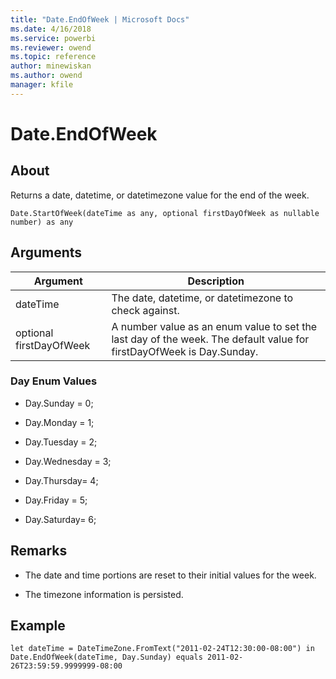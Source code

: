 ```yaml
---
title: "Date.EndOfWeek | Microsoft Docs"
ms.date: 4/16/2018
ms.service: powerbi
ms.reviewer: owend
ms.topic: reference
author: minewiskan
ms.author: owend
manager: kfile
---
```

# Date.EndOfWeek

  
## About  
Returns a date, datetime, or datetimezone value for the end of the week.  
  
```  
Date.StartOfWeek(dateTime as any, optional firstDayOfWeek as nullable number) as any   
```  
  
## Arguments  
  
|Argument|Description|  
|------------|---------------|  
|dateTime|The date, datetime, or datetimezone to check against.|  
|optional firstDayOfWeek|A number value as an enum value to set the last day of the week. The default value for firstDayOfWeek is Day.Sunday.|  
  
### Day Enum Values  
  
-   Day.Sunday = 0;  
  
-   Day.Monday = 1;  
  
-   Day.Tuesday = 2;  
  
-   Day.Wednesday = 3;  
  
-   Day.Thursday= 4;  
  
-   Day.Friday = 5;  
  
-   Day.Saturday= 6;  
  
## Remarks  
  
-   The date and time portions are reset to their initial values for the week.  
  
-   The timezone information is persisted.  
  
## <a name="__goback"></a>Example  
  
```  
let dateTime = DateTimeZone.FromText("2011-02-24T12:30:00-08:00") in  
Date.EndOfWeek(dateTime, Day.Sunday) equals 2011-02-26T23:59:59.9999999-08:00  
```  
